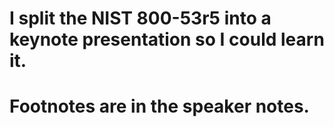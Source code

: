 # I split the NIST 800-53r5 into a keynote presentation so I could learn it. 
# Footnotes are in the speaker notes. 
